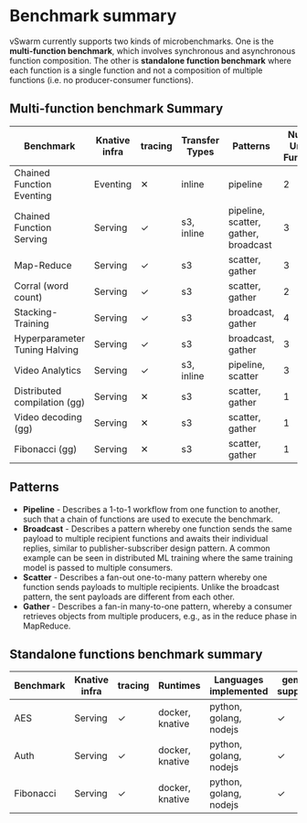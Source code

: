 # Benchmark summary

vSwarm currently supports two kinds of microbenchmarks. One is the **multi-function benchmark**, which involves synchronous and asynchronous function composition. The other is **standalone function benchmark** where each function is a single function and not a composition of multiple functions (i.e. no producer-consumer functions).

## Multi-function benchmark Summary

| Benchmark                     | Knative infra | tracing | Transfer Types | Patterns | Num. of Unique Functions |
|-------------------------------|---------------|---------|----------------|----------|---|
| Chained Function Eventing     | Eventing      | ✕       | inline | pipeline | 2 |
| Chained Function Serving      | Serving       | ✓       | s3, inline  | pipeline, scatter, gather, broadcast | 3 |
| Map-Reduce                    | Serving       | ✓       | s3    | scatter, gather | 3 |
| Corral (word count)           | Serving       | ✓       | s3    | scatter, gather | 2 |
| Stacking-Training             | Serving       | ✓       | s3    | broadcast, gather | 4 |
| Hyperparameter Tuning Halving | Serving       | ✓       | s3    | broadcast, gather | 3 |
| Video Analytics               | Serving       | ✓       | s3, inline | pipeline, scatter | 3 |
| Distributed compilation (gg)  | Serving       | ✕       | s3    | scatter, gather | 1 |
| Video decoding (gg)           | Serving       | ✕       | s3    | scatter, gather | 1 |
| Fibonacci (gg)                | Serving       | ✕       | s3    | scatter, gather | 1 |

## Patterns

- **Pipeline** - Describes a 1-to-1 workflow from one function to another, such that a chain of
functions are used to execute the benchmark.
- **Broadcast** - Describes a pattern whereby one function sends the same payload to multiple
recipient functions and awaits their individual replies, similar to publisher-subscriber design
pattern. A common example can be seen in distributed ML training where the same training model is
passed to multiple consumers.
- **Scatter** - Describes a fan-out one-to-many pattern whereby one function sends payloads to
multiple recipients. Unlike the broadcast pattern, the sent payloads are different from each other.
- **Gather** - Describes a fan-in many-to-one pattern, whereby a consumer retrieves objects from
multiple producers, e.g., as in the reduce phase in MapReduce.


## Standalone functions benchmark summary

| Benchmark | Knative infra | tracing | Runtimes            | Languages implemented  | gem5 support |
|-----------|---------------|---------|---------------------|------------------------|--------------|
| AES       | Serving       | ✓       | docker, knative     | python, golang, nodejs | ✓           |
| Auth      | Serving       | ✓       | docker, knative     | python, golang, nodejs | ✓           |
| Fibonacci | Serving       | ✓       | docker, knative     | python, golang, nodejs | ✓           |
